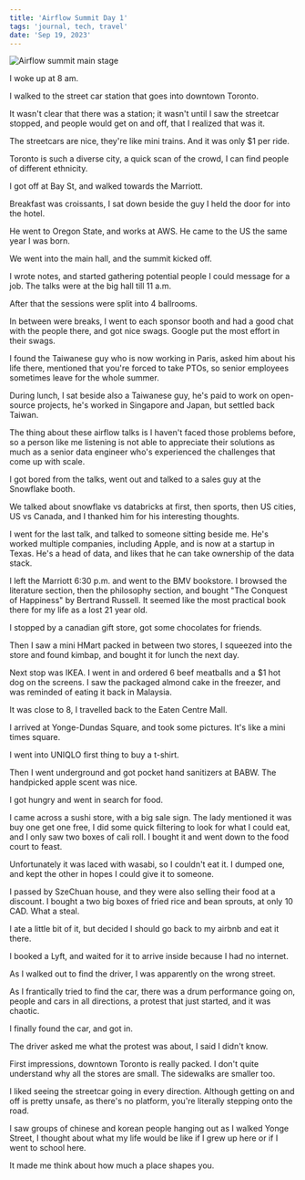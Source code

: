 ```yaml
---
title: 'Airflow Summit Day 1'
tags: 'journal, tech, travel'
date: 'Sep 19, 2023'
---
```


![Airflow summit main stage](/images/airflow-summit.jpeg)

I woke up at 8 am.

I walked to the street car station that goes into downtown Toronto.

It wasn't clear that there was a station; it wasn't until I saw the streetcar stopped, and people would get on and off, that I realized that was it.

The streetcars are nice, they're like mini trains. And it was only $1 per ride.

Toronto is such a diverse city, a quick scan of the crowd, I can find people of different ethnicity.

I got off at Bay St, and walked towards the Marriott.

Breakfast was croissants, I sat down beside the guy I held the door for into the hotel.

He went to Oregon State, and works at AWS. He came to the US the same year I was born.

We went into the main hall, and the summit kicked off.

I wrote notes, and started gathering potential people I could message for a job. The talks were at the big hall till 11 a.m.

After that the sessions were split into 4 ballrooms.

In between were breaks, I went to each sponsor booth and had a good chat with the people there, and got nice swags. Google put the most effort in their swags.

I found the Taiwanese guy who is now working in Paris, asked him about his life there, mentioned that you're forced to take PTOs, so senior employees sometimes leave for the whole summer.

During lunch, I sat beside also a Taiwanese guy, he's paid to work on open-source projects, he's worked in Singapore and Japan, but settled back Taiwan.

The thing about these airflow talks is I haven't faced those problems before, so a person like me listening is not able to appreciate their solutions as much as a senior data engineer who's experienced the challenges that come up with scale.

I got bored from the talks, went out and talked to a sales guy at the Snowflake booth.

We talked about snowflake vs databricks at first, then sports, then US cities, US vs Canada, and I thanked him for his interesting thoughts.

I went for the last talk, and talked to someone sitting beside me. He's worked multiple companies, including Apple, and is now at a startup in Texas. He's a head of data, and likes that he can take ownership of the data stack.

I left the Marriott 6:30 p.m. and went to the BMV bookstore. I browsed the literature section, then the philosophy section, and bought "The Conquest of Happiness" by Bertrand Russell. It seemed like the most practical book there for my life as a lost 21 year old.

I stopped by a canadian gift store, got some chocolates for friends.

Then I saw a mini HMart packed in between two stores, I squeezed into the store and found kimbap, and bought it for lunch the next day.

Next stop was IKEA. I went in and ordered 6 beef meatballs and a $1 hot dog on the screens. I saw the packaged almond cake in the freezer, and was reminded of eating it back in Malaysia.

It was close to 8, I travelled back to the Eaten Centre Mall.

I arrived at Yonge-Dundas Square, and took some pictures. It's like a mini times square.

I went into UNIQLO first thing to buy a t-shirt.

Then I went underground and got pocket hand sanitizers at BABW. The handpicked apple scent was nice.

I got hungry and went in search for food.

I came across a sushi store, with a big sale sign. The lady mentioned it was buy one get one free, I did some quick filtering to look for what I could eat, and I only saw two boxes of cali roll. I bought it and went down to the food court to feast.

Unfortunately it was laced with wasabi, so I couldn't eat it. I dumped one, and kept the other in hopes I could give it to someone.

I passed by SzeChuan house, and they were also selling their food at a discount. I bought a two big boxes of fried rice and bean sprouts, at only 10 CAD. What a steal.

I ate a little bit of it, but decided I should go back to my airbnb and eat it there.

I booked a Lyft, and waited for it to arrive inside because I had no internet.

As I walked out to find the driver, I was apparently on the wrong street.

As I frantically tried to find the car, there was a drum performance going on, people and cars in all directions, a protest that just started, and it was chaotic.

I finally found the car, and got in.

The driver asked me what the protest was about, I said I didn't know.

First impressions, downtown Toronto is really packed. I don't quite understand why all the stores are small. The sidewalks are smaller too.

I liked seeing the streetcar going in every direction. Although getting on and off is pretty unsafe, as there's no platform, you're literally stepping onto the road.

I saw groups of chinese and korean people hanging out as I walked Yonge Street, I thought about what my life would be like if I grew up here or if I went to school here.

It made me think about how much a place shapes you.
